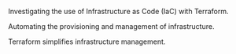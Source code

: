 Investigating the use of Infrastructure as Code (IaC) with Terraform.

Automating the provisioning and management of infrastructure.

Terraform simplifies infrastructure management.